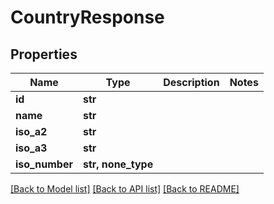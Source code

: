 # CountryResponse


## Properties
Name | Type | Description | Notes
------------ | ------------- | ------------- | -------------
**id** | **str** |  | 
**name** | **str** |  | 
**iso_a2** | **str** |  | 
**iso_a3** | **str** |  | 
**iso_number** | **str, none_type** |  | 

[[Back to Model list]](../README.md#documentation-for-models) [[Back to API list]](../README.md#documentation-for-api-endpoints) [[Back to README]](../README.md)


